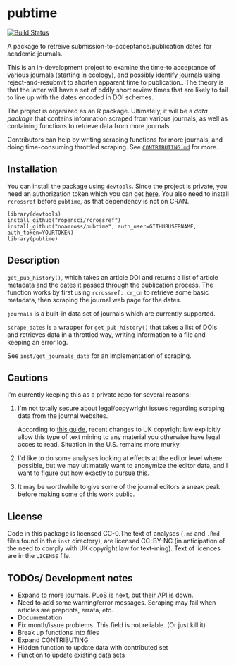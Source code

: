 # pubtime

[![Build Status](https://magnum.travis-ci.com/noamross/pubtime.svg?token=JkBWVYYe2yNqyquByRrv&branch=master)](https://magnum.travis-ci.com/noamross/pubtime)


A package to retreive submission-to-acceptance/publication dates for academic
journals.

This is an in-development project to examine the time-to acceptance of various
journals (starting in ecology), and possibly identify journals using reject-and-resubmit to shorten apparent time to publication..
The theory is that the latter will have a set of oddly short review times that
are likely to fail to line up with the dates encoded in DOI schemes.

The project is organized as an R package.  Ultimately, it will be a *data
package* that contains information scraped from various journals, as well
as containing functions to retrieve data from more journals.

Contributors can help by writing scraping functions for more journals, and doing
time-consuming throttled scraping. See [`CONTRIBUTING.md`](https://github.com/noamross/pubtime/blob/master/CONTRIBUTING.md) for more.

## Installation

You can install the package using `devtools`.  Since the project is private,
you need an authorization token which you can get 
[here](https://github.com/settings/tokens/new). You also need to install
`rcrossref` before `pubtime`, as that dependency is not on CRAN.
    
    library(devtools)
    install_github("ropensci/rcrossref")
    install_github("noamross/pubtime", auth_user=GITHUBUSERNAME, auth_token=YOURTOKEN)
    library(pubtime)

## Description

`get_pub_history()`, which takes an
article DOI and returns a list of article metadata and the dates it passed
through the publication process.  The function works by first using
`rcrossref::cr_cn` to retrieve some basic metadata, then scraping the journal
web page for the dates.

`journals` is a built-in data set of journals which are currently supported.

`scrape_dates` is a wrapper for `get_pub_history()` that takes a list of DOIs
and retrieves data in a throttled way, writing information to a file and keeping
an error log.

See `inst/get_journals_data` for an implementation of scraping.

## Cautions

I'm currently keeping this as a private repo for several reasons:

1.  I'm not totally secure about legal/copywright issues regarding scraping
    data from the journal websites.
    
    According to [this guide](https://www.gov.uk/government/uploads/system/uploads/attachment_data/file/315014/copyright-guidance-research.pdf), recent changes
    to UK copyright law explicitly allow this type of text mining to any
    material you otherwise have legal acces to read.  Situation in the U.S.
    remains more murky.
    
2.  I'd like to do some analyses looking at effects at the editor level where
    possible, but we may ultimately want to anonymize the editor data, and I
    want to figure out how exactly to pursue this.
    
3.  It may be worthwhile to give some of the journal editors a sneak peak before
    making some of this work public.

## License

Code in this package is licensed CC-0.The text of analyses (`.md` and `.Rmd` files
found in the `inst` directory), are licensed CC-BY-NC (in anticipation of the need
to comply with UK copyright law for text-ming). Text of licences are in
the `LICENSE` file. 

## TODOs/ Development notes

-   Expand to more journals.  PLoS is next, but their API is down.
-   Need to add some warning/error messages.  Scraping may fail when articles are
    preprints, errata, etc.
-   Documentation
-   Fix month/issue problems.  This field is not reliable. (Or just kill it)
-   Break up functions into files
-   Expand CONTRIBUTING
-   Hidden function to update data with contributed set
-   Function to update existing data sets
    

    
